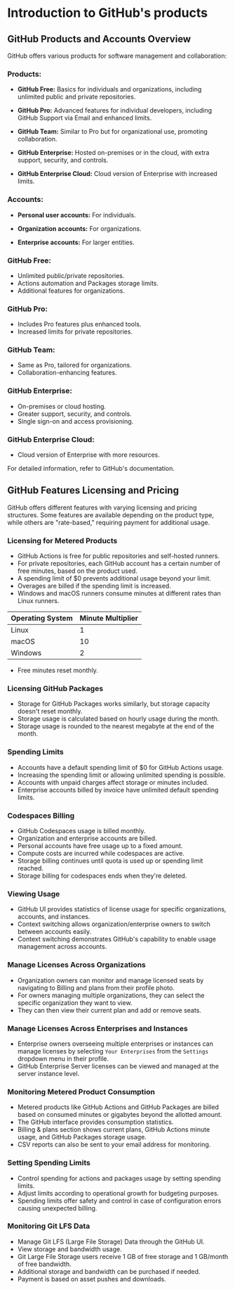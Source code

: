 # Introduction to GitHub's products


## GitHub Products and Accounts Overview

GitHub offers various products for software management and collaboration:

### Products:

- **GitHub Free:** Basics for individuals and organizations, including unlimited public and private repositories.

- **GitHub Pro:** Advanced features for individual developers, including GitHub Support via Email and enhanced limits.

- **GitHub Team:** Similar to Pro but for organizational use, promoting collaboration.

- **GitHub Enterprise:** Hosted on-premises or in the cloud, with extra support, security, and controls.

- **GitHub Enterprise Cloud:** Cloud version of Enterprise with increased limits.

### Accounts:

- **Personal user accounts:** For individuals.

- **Organization accounts:** For organizations.

- **Enterprise accounts:** For larger entities.

### GitHub Free:

- Unlimited public/private repositories.
- Actions automation and Packages storage limits.
- Additional features for organizations.

### GitHub Pro:

- Includes Pro features plus enhanced tools.
- Increased limits for private repositories.

### GitHub Team:

- Same as Pro, tailored for organizations.
- Collaboration-enhancing features.

### GitHub Enterprise:

- On-premises or cloud hosting.
- Greater support, security, and controls.
- Single sign-on and access provisioning.

### GitHub Enterprise Cloud:

- Cloud version of Enterprise with more resources.

For detailed information, refer to GitHub's documentation.


## GitHub Features Licensing and Pricing

GitHub offers different features with varying licensing and pricing structures. Some features are available depending on the product type, while others are "rate-based," requiring payment for additional usage.

### Licensing for Metered Products

- GitHub Actions is free for public repositories and self-hosted runners.
- For private repositories, each GitHub account has a certain number of free minutes, based on the product used.
- A spending limit of $0 prevents additional usage beyond your limit.
- Overages are billed if the spending limit is increased.
- Windows and macOS runners consume minutes at different rates than Linux runners.

| Operating System | Minute Multiplier |
|------------------|-------------------|
| Linux            | 1                 |
| macOS            | 10                |
| Windows          | 2                 |

- Free minutes reset monthly.

### Licensing GitHub Packages

- Storage for GitHub Packages works similarly, but storage capacity doesn't reset monthly.
- Storage usage is calculated based on hourly usage during the month.
- Storage usage is rounded to the nearest megabyte at the end of the month.

### Spending Limits

- Accounts have a default spending limit of $0 for GitHub Actions usage.
- Increasing the spending limit or allowing unlimited spending is possible.
- Accounts with unpaid charges affect storage or minutes included.
- Enterprise accounts billed by invoice have unlimited default spending limits.

### Codespaces Billing

- GitHub Codespaces usage is billed monthly.
- Organization and enterprise accounts are billed.
- Personal accounts have free usage up to a fixed amount.
- Compute costs are incurred while codespaces are active.
- Storage billing continues until quota is used up or spending limit reached.
- Storage billing for codespaces ends when they're deleted.

### Viewing Usage

- GitHub UI provides statistics of license usage for specific organizations, accounts, and instances.
- Context switching allows organization/enterprise owners to switch between accounts easily.
- Context switching demonstrates GitHub's capability to enable usage management across accounts.


### Manage Licenses Across Organizations

- Organization owners can monitor and manage licensed seats by navigating to Billing and plans from their profile photo.
- For owners managing multiple organizations, they can select the specific organization they want to view.
- They can then view their current plan and add or remove seats.

### Manage Licenses Across Enterprises and Instances

- Enterprise owners overseeing multiple enterprises or instances can manage licenses by selecting `Your Enterprises` from the `Settings` dropdown menu in their profile.
- GitHub Enterprise Server licenses can be viewed and managed at the server instance level.

### Monitoring Metered Product Consumption

- Metered products like GitHub Actions and GitHub Packages are billed based on consumed minutes or gigabytes beyond the allotted amount.
- The GitHub interface provides consumption statistics.
- Billing & plans section shows current plans, GitHub Actions minute usage, and GitHub Packages storage usage.
- CSV reports can also be sent to your email address for monitoring.

### Setting Spending Limits

- Control spending for actions and packages usage by setting spending limits.
- Adjust limits according to operational growth for budgeting purposes.
- Spending limits offer safety and control in case of configuration errors causing unexpected billing.

### Monitoring Git LFS Data

- Manage Git LFS (Large File Storage) Data through the GitHub UI.
- View storage and bandwidth usage.
- Git Large File Storage users receive 1 GB of free storage and 1 GB/month of free bandwidth.
- Additional storage and bandwidth can be purchased if needed.
- Payment is based on asset pushes and downloads.
